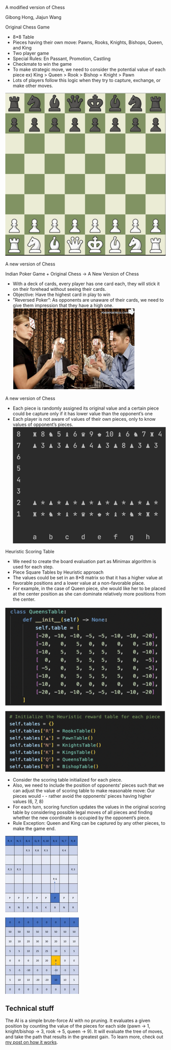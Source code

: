
A modified version of Chess

Gibong Hong, Jiajun Wang

Original Chess Game
- 8*8 Table
- Pieces having their own move: Pawns, Rooks, Knights, Bishops, Queen, and King
- Two player game
- Special Rules: En Passant, Promotion, Castling
- Checkmate to win the game
- To make strategic move, we need to consider the potential value of each piece
ex) King > Queen > Rook > Bishop = Knight > Pawn
- Lots of players follow this logic when they try to capture, exchange, or make other moves.
  
![Image text](https://github.com/WangJiaJun515/2022Fall_projects/blob/main/img/chess_board.jpg)


A new version of Chess

Indian Poker Game + Original Chess -> A New Version of Chess

- With a deck of cards, every player has one card each, they will stick it on their forehead without seeing their cards.
- Objective: Have the highest card in play to win
- ”Reversed Poker”: As opponents are unaware of their cards, we need to give them impression that they have a high one.
![Image text](https://github.com/WangJiaJun515/2022Fall_projects/blob/main/img/India_poker.jpg)


A new version of Chess

- Each piece is randomly assigned its original value and a certain piece could be capture only if it has lower value than the opponent’s one
- Each player is not aware of values of their own pieces, only to know values of opponent’s pieces.
![Image text](https://github.com/WangJiaJun515/2022Fall_projects/blob/main/img/new_version.jpg)



Heuristic Scoring Table 
- We need to create the board evaluation part as Minimax algorithm is used for each step.
- Piece Square Tables by Heuristic approach
- The values could be set in an 8*8 matrix so that it has a higher value at favorable positions 
and a lower value at a non-favorable place.
- For example, in the case of Queen piece, she would like her to be placed at the center position
as she can dominate relatively more positions from the center.



![Image text](https://github.com/WangJiaJun515/2022Fall_projects/blob/main/img/table.pic.jpg)

- Consider the scoring table initialized for each piece.
- Also, we need to include the position of opponents’ pieces such that we can adjust the value of scoring table to make reasonable move: Our pieces would - - rather avoid the opponents’ pieces having higher values (6, 7, 8)
- For each turn, scoring function updates the values in the original scoring table by considering possible legal moves of all pieces and finding whether the new coordinate is occupied by the opponent’s piece.
- Rule Exception: Queen and King can be captured by any other pieces, to make the game end.


![Image text](https://github.com/WangJiaJun515/2022Fall_projects/blob/main/img/scoring1.jpg)





![Image text](https://github.com/WangJiaJun515/2022Fall_projects/blob/main/img/scoring2.jpg)





## Technical stuff

The AI is a simple brute-force AI with no pruning. It evaluates a given position by counting the value of the pieces for each side (pawn -> 1, knight/bishop -> 3, rook -> 5, queen -> 9). It will evaluate the tree of moves, and take the path that results in the greatest gain. To learn more, check out [my post on how it works](https://mbuffett.com/posts/chess-ai/).
